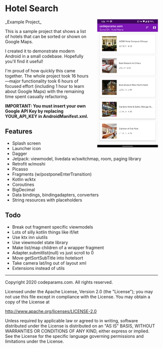 # Hotel Search
<img align="right" style="margin-left:20px" src="https://github.com/davehasagithub/Hotel-Search/raw/master/screenshot.png">
_Example Project_

This is a sample project that shows a list of hotels that can be sorted or shown on Google Maps.

I created it to demonstrate modern Android in a small codebase. Hopefully you'll find it useful!

I'm proud of how quickly this came together.
The whole project took 16 hours&mdash;major functionality took 6 hours of focused effort (including 1 hour to learn
about Google Maps) with the remaining time spent casually refactoring.

**IMPORTANT: You must insert your own Google API Key by replacing YOUR_API_KEY in AndroidManifest.xml.**

## Features

- Splash screen
- Launcher icon
- Dagger
- Jetpack: viewmodel, livedata w/switchmap, room, paging library
- Retrofit w/moshi
- Picasso
- Fragments (w/postponeEnterTransition)
- Kotlin w/ktx
- Coroutines
- BigDecimal
- Data bindings, bindingadapters, converters
- String resources with placeholders

## Todo

- Break out fragment specific viewmodels
- Lots of silly kotlin things like if/let
- Use ktx inn uiutils
- Use viewmodel state library
- Make list/map children of a wrapper fragment
- Adapter.submitlist(null) vs just scroll to 0
- Move getSortSubTitle into hotelsort
- Take camera lat/lng out of layout xml
- Extensions instead of utils

---

Copyright 2020 codeparams.com. All rights reserved.

Licensed under the Apache License, Version 2.0 (the "License");
you may not use this file except in compliance with the License.
You may obtain a copy of the License at

http://www.apache.org/licenses/LICENSE-2.0

Unless required by applicable law or agreed to in writing, software
distributed under the License is distributed on an "AS IS" BASIS,
WITHOUT WARRANTIES OR CONDITIONS OF ANY KIND, either express or implied.
See the License for the specific language governing permissions and
limitations under the License.